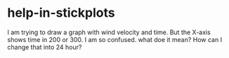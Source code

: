 # help-in-stickplots
I am trying to draw a graph with wind velocity and time. But the X-axis shows time in 200 or 300. I am so confused. what doe it mean? How can I change that into 24 hour?

